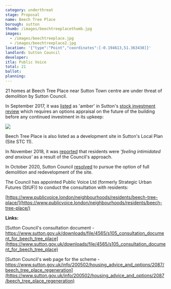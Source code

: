 ```yaml
---
category: underthreat
stage: Proposal
name: Beech Tree Place 
borough: sutton
thumb: /images/beechtreeplacethumb.jpg
images:
  - /images/beechtreeplace.jpg
  - /images/beechtreeplace2.jpg
location: '{"type":"Point","coordinates":[-0.194613,51.363438]}'
landlord: Sutton Council
developer:
itla: Public Voice
total: 21
ballot:
planning:
---
```

21 homes at Beech Tree Place near Sutton Town centre are under threat of demolition by Sutton Council.

In September 2017, it was [listed](https://moderngov.sutton.gov.uk/documents/s54307/7%20Housing%20Revenue%20Account%20Business%20Plan%20201718%20-%20204647%20-%20Appendix%20A.pdf) as 'amber' in Sutton's [stock investment review](https://moderngov.sutton.gov.uk/documents/s54306/7%20Housing%20Revenue%20Account%20Business%20Plan%20201718%20-%20204647.pdf) which requires an options appraisal on the future of the building before any continued investment in its upkeep:

<img src="/images/rosehillamber.png" class="img-fluid rounded img-thumbnail">

Beech Tree Place is also listed as a development site in Sutton's Local Plan (Site STC 11).

In November 2018, it was [reported](https://www.croydonadvertiser.co.uk/news/croydon-news/sutton-sheltered-housing-residents-intimidated-2218561) that residents were _'feeling intimidated and anxious'_ as a result of the Council's approach.

In October 2020, Sutton Council [resolved](https://www.sutton.gov.uk/info/200502/housing_advice_and_options/2087/beech_tree_place_regeneration) to pursue the option of full demolition and redevelopment of the site.

The Council has appointed Public Voice Ltd (formerly Strategic Urban Futures (StUF)) to conduct the consultation with residents: 

[https://www.publicvoice.london/neighbourhoods/residents/beech-tree-place/](https://www.publicvoice.london/neighbourhoods/residents/beech-tree-place/)

__Links:__  

[Sutton Council's consultation document - https://www.sutton.gov.uk/downloads/file/4565/s105_consultation_document_for_beech_tree_place](https://www.sutton.gov.uk/downloads/file/4565/s105_consultation_document_for_beech_tree_place)

[Sutton Council's web page for the scheme - https://www.sutton.gov.uk/info/200502/housing_advice_and_options/2087/beech_tree_place_regeneration](https://www.sutton.gov.uk/info/200502/housing_advice_and_options/2087/beech_tree_place_regeneration)


